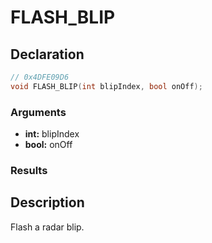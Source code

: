 # FLASH_BLIP

## Declaration
```cpp
// 0x4DFE09D6
void FLASH_BLIP(int blipIndex, bool onOff);
```

### Arguments
- **int:** blipIndex
- **bool:** onOff

### Results

## Description
Flash a radar blip.